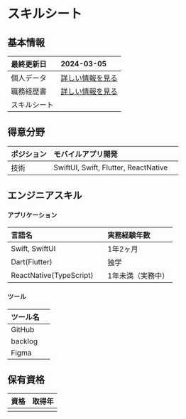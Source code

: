 # スキルシート
## 基本情報
| 最終更新日 | 2024-03-05 |
| :- | :- |
| 個人データ | [詳しい情報を見る](/personal-data.md) |
| 職務経歴書 | [詳しい情報を見る](/README.md) |
| スキルシート |  |

## 得意分野
| ポジション | モバイルアプリ開発 |
| :- | :- |
| 技術　| SwiftUI, Swift, Flutter, ReactNative　|


## エンジニアスキル

#### アプリケーション
| 言語名　| 実務経験年数 |
| :- | :- |
| Swift, SwiftUI | 1年2ヶ月 |
| Dart(Flutter) | 独学 |
| ReactNative(TypeScript)　| 1年未満（実務中） |

#### ツール
| ツール名　|
| :- |
| GitHub |
| backlog |
| Figma |

## 保有資格
| 資格 | 取得年 |
| :- | :- |
|  |  |


